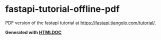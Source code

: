 # fastapi-tutorial-offline-pdf


PDF version of the fastapi tutorial at https://fastapi.tiangolo.com/tutorial/.


**Generated with <a href="https://www.msweet.org/htmldoc/">HTMLDOC</a>**
